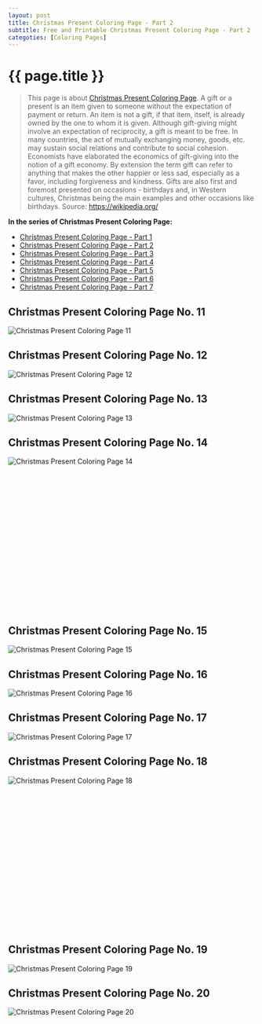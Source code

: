 ```yaml
---
layout: post
title: Christmas Present Coloring Page - Part 2
subtitle: Free and Printable Christmas Present Coloring Page - Part 2
categoties: [Coloring Pages]
---
```

{{ page.title }}
================
> This page is about [Christmas Present Coloring Page](https://freecoloringpages.github.io/). A gift or a present is an item given to someone without the expectation of payment or return. An item is not a gift, if that item, itself, is already owned by the one to whom it is given. Although gift-giving might involve an expectation of reciprocity, a gift is meant to be free. In many countries, the act of mutually exchanging money, goods, etc. may sustain social relations and contribute to social cohesion. Economists have elaborated the economics of gift-giving into the notion of a gift economy. By extension the term gift can refer to anything that makes the other happier or less sad, especially as a favor, including forgiveness and kindness. Gifts are also first and foremost presented on occasions - birthdays and, in Western cultures, Christmas being the main examples and other occasions like birthdays. Source: https://wikipedia.org/

**In the series of Christmas Present Coloring Page:**

* [Christmas Present Coloring Page - Part 1](https://freecoloringpages.github.io/2017/11/21/Christmas-Present-Coloring-Page-part-1.html)
* [Christmas Present Coloring Page - Part 2](https://freecoloringpages.github.io/2017/11/21/Christmas-Present-Coloring-Page-part-2.html)
* [Christmas Present Coloring Page - Part 3](https://freecoloringpages.github.io/2017/11/21/Christmas-Present-Coloring-Page-part-3.html)
* [Christmas Present Coloring Page - Part 4](https://freecoloringpages.github.io/2017/11/21/Christmas-Present-Coloring-Page-part-4.html)
* [Christmas Present Coloring Page - Part 5](https://freecoloringpages.github.io/2017/11/21/Christmas-Present-Coloring-Page-part-5.html)
* [Christmas Present Coloring Page - Part 6](https://freecoloringpages.github.io/2017/11/21/Christmas-Present-Coloring-Page-part-6.html)
* [Christmas Present Coloring Page - Part 7](https://freecoloringpages.github.io/2017/11/21/Christmas-Present-Coloring-Page-part-7.html)

## Christmas Present Coloring Page No. 11
![Christmas Present Coloring Page 11](https://freecoloringpages.github.io/img/Christmas-Present-Coloring-Page%20(11).jpg "Christmas Present Coloring Page 11")

## Christmas Present Coloring Page No. 12
![Christmas Present Coloring Page 12](https://freecoloringpages.github.io/img/Christmas-Present-Coloring-Page%20(12).jpg "Christmas Present Coloring Page 12")

## Christmas Present Coloring Page No. 13
![Christmas Present Coloring Page 13](https://freecoloringpages.github.io/img/Christmas-Present-Coloring-Page%20(13).jpg "Christmas Present Coloring Page 13")

## Christmas Present Coloring Page No. 14
![Christmas Present Coloring Page 14](https://freecoloringpages.github.io/img/Christmas-Present-Coloring-Page%20(14).jpg "Christmas Present Coloring Page 14")

<script async src="//pagead2.googlesyndication.com/pagead/js/adsbygoogle.js"></script><!-- Texxtonly --><ins class="adsbygoogle" style="display:inline-block;width:336px;height:280px" data-ad-client="ca-pub-6753140515841889" data-ad-slot="3207852233"></ins><script>(adsbygoogle = window.adsbygoogle || []).push({}); </script>

## Christmas Present Coloring Page No. 15
![Christmas Present Coloring Page 15](https://freecoloringpages.github.io/img/Christmas-Present-Coloring-Page%20(15).jpg "Christmas Present Coloring Page 15")

## Christmas Present Coloring Page No. 16
![Christmas Present Coloring Page 16](https://freecoloringpages.github.io/img/Christmas-Present-Coloring-Page%20(16).jpg "Christmas Present Coloring Page 16")

## Christmas Present Coloring Page No. 17
![Christmas Present Coloring Page 17](https://freecoloringpages.github.io/img/Christmas-Present-Coloring-Page%20(17).jpg "Christmas Present Coloring Page 17")

## Christmas Present Coloring Page No. 18
![Christmas Present Coloring Page 18](https://freecoloringpages.github.io/img/Christmas-Present-Coloring-Page%20(18).jpg "Christmas Present Coloring Page 18")

<script async src="//pagead2.googlesyndication.com/pagead/js/adsbygoogle.js"></script><!-- Texxtonly --><ins class="adsbygoogle" style="display:inline-block;width:336px;height:280px" data-ad-client="ca-pub-6753140515841889" data-ad-slot="3207852233"></ins><script>(adsbygoogle = window.adsbygoogle || []).push({}); </script>

## Christmas Present Coloring Page No. 19
![Christmas Present Coloring Page 19](https://freecoloringpages.github.io/img/Christmas-Present-Coloring-Page%20(19).jpg "Christmas Present Coloring Page 19")

## Christmas Present Coloring Page No. 20
![Christmas Present Coloring Page 20](https://freecoloringpages.github.io/img/Christmas-Present-Coloring-Page%20(20).jpg "Christmas Present Coloring Page 20")

